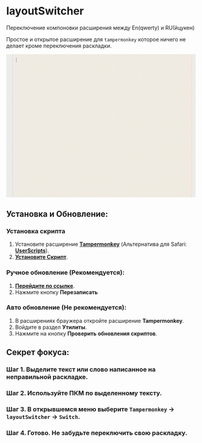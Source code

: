# layoutSwitcher
Переключение компоновки расширения между En(qwerty) и RU(йцукен)

Простое и открытое расширение для `tampermonkey` которое ничего не делает кроме переключения раскладки.

![Демо](https://github.com/Alkohole/layoutSwitcher/blob/main/demo.gif?raw=true)

## Установка и Обновление:

### Установка скрипта
1. Установите расширение **[Tampermonkey](https://www.tampermonkey.net/)** (Альтернатива для Safari: **[UserScripts](https://apps.apple.com/app/userscripts/id1463298887 )**).
2. **[Установите Скрипт](https://github.com/Alkohole/layoutSwitcher/raw/main/ls.user.js)**.

### Ручное обновление (Рекомендуется):

1. **[Перейдите по ссылке](https://github.com/Alkohole/machine-reading-text/raw/main/ls.user.js)**.
2. Нажмите кнопку **Перезаписать**

### Авто обновление (Не рекомендуется):

1. В расширениях браужера откройте расширение **Tampermonkey**.
2. Войдите в раздел **Утилиты**.
3. Нажмите на кнопку **Проверить обновления скриптов**.

## Секрет фокуса:
### Шаг 1. Выделите текст или слово написанное на неправильной раскладке.
### Шаг 2. Используйте ПКМ по выделенному тексту.
### Шаг 3. В открывшемся меню выберите `Tampermonkey` -> `layoutSwitcher` -> `Switch`.
### Шаг 4. Готово. Не забудьте переключить свою раскладку.


